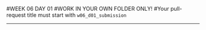 #WEEK 06 DAY 01
#WORK IN YOUR OWN FOLDER ONLY!
#Your pull-request title must start with `w06_d01_submission`

___
